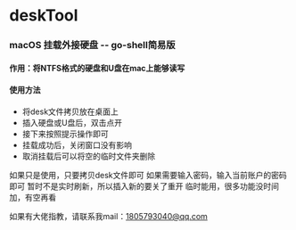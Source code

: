 # deskTool
### macOS 挂载外接硬盘 -- go-shell简易版
#### 作用：将NTFS格式的硬盘和U盘在mac上能够读写

#### 使用方法
* 将desk文件拷贝放在桌面上
* 插入硬盘或U盘后，双击点开
* 接下来按照提示操作即可
* 挂载成功后，关闭窗口没有影响
* 取消挂载后可以将空的临时文件夹删除

如果只是使用，只要拷贝desk文件即可
如果需要输入密码，输入当前账户的密码即可
暂时不是实时刷新，所以插入新的要关了重开
临时能用，很多功能没时间加，有空再看

如果有大佬指教，请联系我mail：1805793040@qq.com
